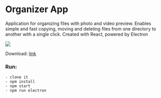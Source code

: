 # Organizer App
Application for organizing files with photo and video preview.
Enables simple and fast copying, moving and deleting files from one directory to another with a single click.
Created with React, powered by Electron

![](video.gif)

Download: [link](https://www.dropbox.com/s/n3tjxx9futt9jpp/organizer.zip?dl=0)

### Run:
```
- clone it
- npm install
- npm start
- npm run electron
```
